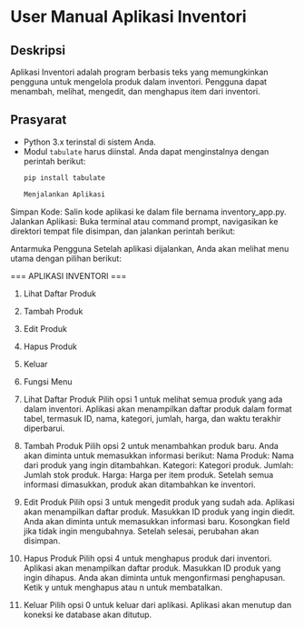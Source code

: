 # User Manual Aplikasi Inventori

## Deskripsi
Aplikasi Inventori adalah program berbasis teks yang memungkinkan pengguna untuk mengelola produk dalam inventori. Pengguna dapat menambah, melihat, mengedit, dan menghapus item dari inventori.

## Prasyarat
- Python 3.x terinstal di sistem Anda.
- Modul `tabulate` harus diinstal. Anda dapat menginstalnya dengan perintah berikut:
  ```bash
  pip install tabulate

  Menjalankan Aplikasi
Simpan Kode: Salin kode aplikasi ke dalam file bernama inventory_app.py.
Jalankan Aplikasi: Buka terminal atau command prompt, navigasikan ke direktori tempat file disimpan, dan jalankan perintah berikut:

Antarmuka Pengguna
Setelah aplikasi dijalankan, Anda akan melihat menu utama dengan pilihan berikut:

=== APLIKASI INVENTORI ===
1. Lihat Daftar Produk
2. Tambah Produk
3. Edit Produk
4. Hapus Produk
0. Keluar

1. Fungsi Menu
1. Lihat Daftar Produk
Pilih opsi 1 untuk melihat semua produk yang ada dalam inventori.
Aplikasi akan menampilkan daftar produk dalam format tabel, termasuk ID, nama, kategori, jumlah, harga, dan waktu terakhir diperbarui.
2. Tambah Produk
Pilih opsi 2 untuk menambahkan produk baru.
Anda akan diminta untuk memasukkan informasi berikut:
Nama Produk: Nama dari produk yang ingin ditambahkan.
Kategori: Kategori produk.
Jumlah: Jumlah stok produk.
Harga: Harga per item produk.
Setelah semua informasi dimasukkan, produk akan ditambahkan ke inventori.
3. Edit Produk
Pilih opsi 3 untuk mengedit produk yang sudah ada.
Aplikasi akan menampilkan daftar produk. Masukkan ID produk yang ingin diedit.
Anda akan diminta untuk memasukkan informasi baru. Kosongkan field jika tidak ingin mengubahnya.
Setelah selesai, perubahan akan disimpan.
4. Hapus Produk
Pilih opsi 4 untuk menghapus produk dari inventori.
Aplikasi akan menampilkan daftar produk. Masukkan ID produk yang ingin dihapus.
Anda akan diminta untuk mengonfirmasi penghapusan. Ketik y untuk menghapus atau n untuk membatalkan.
0. Keluar
Pilih opsi 0 untuk keluar dari aplikasi. Aplikasi akan menutup dan koneksi ke database akan ditutup.

